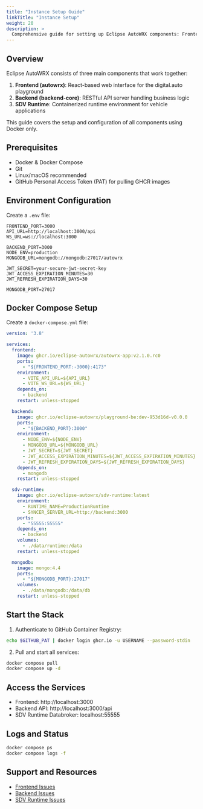 ```yaml
---
title: "Instance Setup Guide"
linkTitle: "Instance Setup"
weight: 20
description: >
  Comprehensive guide for setting up Eclipse AutoWRX components: Frontend, Backend, and SDV Runtime using Docker
---
```


## Overview

Eclipse AutoWRX consists of three main components that work together:

1. **Frontend (autowrx)**: React-based web interface for the digital.auto playground  
2. **Backend (backend-core)**: RESTful API server handling business logic  
3. **SDV Runtime**: Containerized runtime environment for vehicle applications  

This guide covers the setup and configuration of all components using Docker only.

## Prerequisites

- Docker & Docker Compose
- Git
- Linux/macOS recommended
- GitHub Personal Access Token (PAT) for pulling GHCR images

## Environment Configuration

Create a `.env` file:

```env
FRONTEND_PORT=3000
API_URL=http://localhost:3000/api
WS_URL=ws://localhost:3000

BACKEND_PORT=3000
NODE_ENV=production
MONGODB_URL=mongodb://mongodb:27017/autowrx

JWT_SECRET=your-secure-jwt-secret-key
JWT_ACCESS_EXPIRATION_MINUTES=30
JWT_REFRESH_EXPIRATION_DAYS=30

MONGODB_PORT=27017
```

## Docker Compose Setup

Create a `docker-compose.yml` file:

```yaml
version: '3.8'

services:
  frontend:
    image: ghcr.io/eclipse-autowrx/autowrx-app:v2.1.0.rc0
    ports:
      - "${FRONTEND_PORT:-3000}:4173"
    environment:
      - VITE_API_URL=${API_URL}
      - VITE_WS_URL=${WS_URL}
    depends_on:
      - backend
    restart: unless-stopped

  backend:
    image: ghcr.io/eclipse-autowrx/playground-be:dev-953d16d-v0.0.0
    ports:
      - "${BACKEND_PORT}:3000"
    environment:
      - NODE_ENV=${NODE_ENV}
      - MONGODB_URL=${MONGODB_URL}
      - JWT_SECRET=${JWT_SECRET}
      - JWT_ACCESS_EXPIRATION_MINUTES=${JWT_ACCESS_EXPIRATION_MINUTES}
      - JWT_REFRESH_EXPIRATION_DAYS=${JWT_REFRESH_EXPIRATION_DAYS}
    depends_on:
      - mongodb
    restart: unless-stopped

  sdv-runtime:
    image: ghcr.io/eclipse-autowrx/sdv-runtime:latest
    environment:
      - RUNTIME_NAME=ProductionRuntime
      - SYNCER_SERVER_URL=http://backend:3000
    ports:
      - "55555:55555"
    depends_on:
      - backend
    volumes:
      - ./data/runtime:/data
    restart: unless-stopped

  mongodb:
    image: mongo:4.4
    ports:
      - "${MONGODB_PORT}:27017"
    volumes:
      - ./data/mongodb:/data/db
    restart: unless-stopped
```

## Start the Stack

1. Authenticate to GitHub Container Registry:

```bash
echo $GITHUB_PAT | docker login ghcr.io -u USERNAME --password-stdin
```

2. Pull and start all services:

```bash
docker compose pull
docker compose up -d
```

## Access the Services

- Frontend: http://localhost:3000  
- Backend API: http://localhost:3000/api  
- SDV Runtime Databroker: localhost:55555  

## Logs and Status

```bash
docker compose ps
docker compose logs -f
```

## Support and Resources

- [Frontend Issues](https://github.com/eclipse-autowrx/autowrx/issues)
- [Backend Issues](https://github.com/eclipse-autowrx/backend-core/issues)
- [SDV Runtime Issues](https://github.com/eclipse-autowrx/sdv-runtime/issues)
